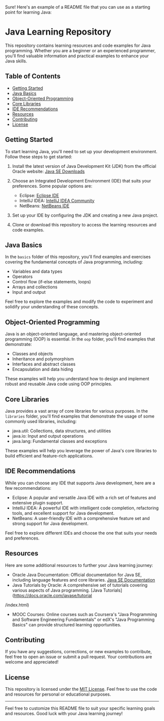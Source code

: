 Sure! Here's an example of a README file that you can use as a starting point for learning Java:

# Java Learning Repository

This repository contains learning resources and code examples for Java programming. Whether you are a beginner or an experienced programmer, you'll find valuable information and practical examples to enhance your Java skills.

## Table of Contents

- [Getting Started](#getting-started)
- [Java Basics](#java-basics)
- [Object-Oriented Programming](#object-oriented-programming)
- [Core Libraries](#core-libraries)
- [IDE Recommendations](#ide-recommendations)
- [Resources](#resources)
- [Contributing](#contributing)
- [License](#license)

## Getting Started

To start learning Java, you'll need to set up your development environment. Follow these steps to get started:

1. Install the latest version of Java Development Kit (JDK) from the official Oracle website: [Java SE Downloads](https://www.oracle.com/java/technologies/javase-jdk11-downloads.html)

2. Choose an Integrated Development Environment (IDE) that suits your preferences. Some popular options are:
   - Eclipse: [Eclipse IDE](https://www.eclipse.org/downloads/)
   - IntelliJ IDEA: [IntelliJ IDEA Community](https://www.jetbrains.com/idea/download/)
   - NetBeans: [NetBeans IDE](https://netbeans.apache.org/download/index.html)

3. Set up your IDE by configuring the JDK and creating a new Java project.

4. Clone or download this repository to access the learning resources and code examples.

## Java Basics

In the `basics` folder of this repository, you'll find examples and exercises covering the fundamental concepts of Java programming, including:

- Variables and data types
- Operators
- Control flow (if-else statements, loops)
- Arrays and collections
- Input and output

Feel free to explore the examples and modify the code to experiment and solidify your understanding of these concepts.

## Object-Oriented Programming

Java is an object-oriented language, and mastering object-oriented programming (OOP) is essential. In the `oop` folder, you'll find examples that demonstrate:

- Classes and objects
- Inheritance and polymorphism
- Interfaces and abstract classes
- Encapsulation and data hiding

These examples will help you understand how to design and implement robust and reusable Java code using OOP principles.

## Core Libraries

Java provides a vast array of core libraries for various purposes. In the `libraries` folder, you'll find examples that demonstrate the usage of some commonly used libraries, including:

- java.util: Collections, data structures, and utilities
- java.io: Input and output operations
- java.lang: Fundamental classes and exceptions

These examples will help you leverage the power of Java's core libraries to build efficient and feature-rich applications.

## IDE Recommendations

While you can choose any IDE that supports Java development, here are a few recommendations:

- Eclipse: A popular and versatile Java IDE with a rich set of features and extensive plugin support.
- IntelliJ IDEA: A powerful IDE with intelligent code completion, refactoring tools, and excellent support for Java development.
- NetBeans: A user-friendly IDE with a comprehensive feature set and strong support for Java development.

Feel free to explore different IDEs and choose the one that suits your needs and preferences.

## Resources

Here are some additional resources to further your Java learning journey:

- Oracle Java Documentation: Official documentation for Java SE, including language features and core libraries. [Java SE Documentation](https://docs.oracle.com/en/java/javase/index.html)
- Java Tutorials by Oracle: A comprehensive set of tutorials covering various aspects of Java programming. [Java Tutorials](https://docs.oracle.com/javase/tutorial

/index.html)
- MOOC Courses: Online courses such as Coursera's "Java Programming and Software Engineering Fundamentals" or edX's "Java Programming Basics" can provide structured learning opportunities.

## Contributing

If you have any suggestions, corrections, or new examples to contribute, feel free to open an issue or submit a pull request. Your contributions are welcome and appreciated!

## License

This repository is licensed under the [MIT License](LICENSE). Feel free to use the code and resources for personal or educational purposes.

---

Feel free to customize this README file to suit your specific learning goals and resources. Good luck with your Java learning journey!
